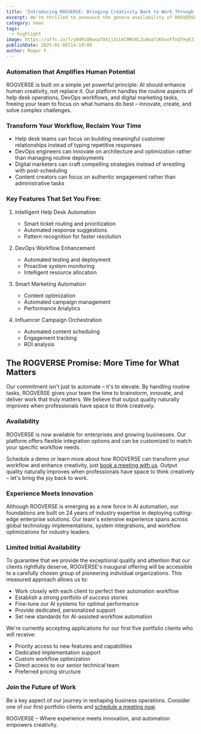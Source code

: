 ```yaml
---
title: 'Introducing ROGVERSE: Bringing Creativity Back to Work Through AI-Powered Automation'
excerpt: We're thrilled to announce the genera availability of ROGVERSE, our comprehensive AI automation platform that's reimagining how teams work. In a world where professionals often find themselves buried in repetitive tasks, ROGVERSE isn't just another automation tool – it's your team's creative catalyst.
category: news
tags:
  - highlight
image: https://utfs.io/f/y8dRiQ6wspTAX1j3sLKCMRG6LZu9wa7zKhvoFTnQfHyEJID0
publishDate: 2025-01-06T14:19:00
author: Roger F.
---
```

### Automation that Amplifies Human Potential

ROGVERSE is built on a simple yet powerful principle: AI should enhance human creativity, not replace it. Our platform handles the routine aspects of help desk operations, DevOps workflows, and digital marketing tasks, freeing your team to focus on what humans do best – innovate, create, and solve complex challenges.

### Transform Your Workflow, Reclaim Your Time

- Help desk teams can focus on building meaningful customer relationships instead of typing repetitive responses
- DevOps engineers can innovate on architecture and optimization rather than managing routine deployments
- Digital marketers can craft compelling strategies instead of wrestling with post-scheduling
- Content creators can focus on authentic engagement rather than administrative tasks

### Key Features That Set You Free:

1. Intelligent Help Desk Automation

    - Smart ticket routing and prioritization
    - Automated response suggestions
    - Pattern recognition for faster resolution

2. DevOps Workflow Enhancement

    - Automated testing and deployment
    - Proactive system monitoring
    - Intelligent resource allocation

3. Smart Marketing Automation

    - Content optimization
    - Automated campaign management
    - Performance Analytics

4. Influencer Campaign Orchestration

    - Automated content scheduling
    - Engagement tracking
    - ROI analysis

## The ROGVERSE Promise: More Time for What Matters

Our commitment isn't just to automate – it's to elevate. By handling routine tasks, ROGVERSE gives your team the time to brainstorm, innovate, and deliver work that truly matters. We believe that output quality naturally improves when professionals have space to think creatively.

### Availability

ROGVERSE is now available for enterprises and growing businesses. Our platform offers flexible integration options and can be customized to match your specific workflow needs.

Schedule a demo or learn more about how ROGVERSE can transform your workflow and enhance creativity, just [book a meeting with us](https://calendly.com/rogverse/30min). Output quality naturally improves when professionals have space to think creatively – let's bring the joy back to work.

### Experience Meets Innovation

Although ROGVERSE is emerging as a new force in AI automation, our foundations are built on 24 years of industry expertise in deploying cutting-edge enterprise solutions. Our team's extensive experience spans across global technology implementations, system integrations, and workflow optimizations for industry leaders.

### Limited Initial Availability

To guarantee that we provide the exceptional quality and attention that our clients rightfully deserve, ROGVERSE's inaugural offering will be accessible to a carefully chosen group of pioneering individual organizations. This measured approach allows us to:

- Work closely with each client to perfect their automation workflow
- Establish a strong portfolio of success stories
- Fine-tune our AI systems for optimal performance
- Provide dedicated, personalized support
- Set new standards for AI-assisted workflow automation

We're currently accepting applications for our first five portfolio clients who will receive:

- Priority access to new features and capabilities
- Dedicated implementation support
- Custom workflow optimization
- Direct access to our senior technical team
- Preferred pricing structure

### Join the Future of Work

Be a key aspect of our journey in reshaping business operations. Consider one of our first portfolio clients and [schedule a meeting now](https://calendly.com/rogverse/30min).

ROGVERSE – Where experience meets innovation, and automation empowers creativity.
